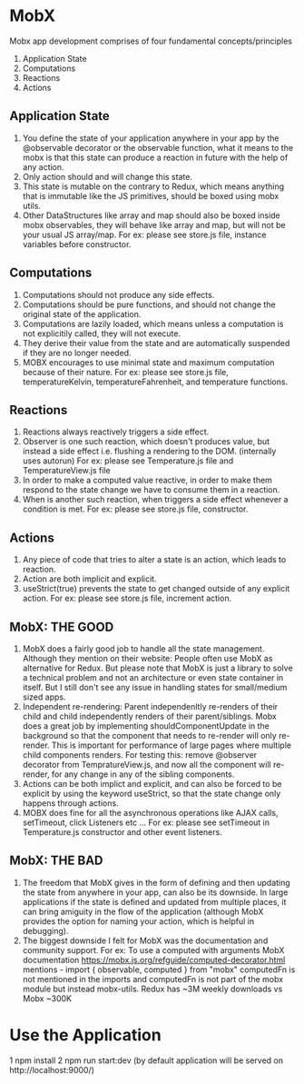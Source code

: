 # MobX
Mobx app development comprises of four fundamental concepts/principles
1. Application State
2. Computations
3. Reactions
4. Actions

Application State
------------------
1. You define the state of your application anywhere in your app by the @observable decorator or the observable function, what it means to the mobx is that this state can produce a reaction in future with the help of any action.
2. Only action should and will change this state.
3. This state is mutable on the contrary to Redux, which means anything that is immutable like the JS primitives, should be boxed using mobx utils.
4. Other DataStructures like array and map should also be boxed inside mobx observables, they will behave like array and map, but will not be your usual JS array/map.
For ex: please see store.js file, instance variables before constructor.

Computations
-------------
1. Computations should not produce any side effects.
2. Computations should be pure functions, and should not change the original state of the application.
3. Computations are lazily loaded, which means unless a computation is not explicitily called, they will not execute.
4. They derive their value from the state and are automatically suspended if they are no longer needed.
5. MOBX encourages to use minimal state and maximum computation because of their nature.
For ex: please see store.js file, temperatureKelvin, temperatureFahrenheit, and temperature functions.

Reactions
----------
1. Reactions always reactively triggers a side effect.
2. Observer is one such reaction, which doesn't produces value, but instead a side effect i.e. flushing a rendering to the DOM. (internally uses autorun)
For ex: please see Temperature.js file and TemperatureView.js file
3. In order to make a computed value reactive, in order to make them respond to the state change we have to consume them in a reaction.
4. When is another such reaction, when triggers a side effect whenever a condition is met.
For ex: please see store.js file, constructor.

Actions
--------
1. Any piece of code that tries to alter a state is an action, which leads to reaction.
2. Action are both implicit and explicit.
3. useStrict(true) prevents the state to get changed outside of any explicit action.
For ex: please see store.js file, increment action.

MobX: THE GOOD
---------------
1. MobX does a fairly good job to handle all the state management. Although they mention on their website:
People often use MobX as alternative for Redux. But please note that MobX is just a library to solve a technical problem and not an architecture or even state container in itself. 
But I still don't see any issue in handling states for small/medium sized apps.
2. Independent re-rendering: Parent independenltly re-renders of their child and child independently renders of their parent/siblings. Mobx does a great job by implementing shouldComponentUpdate in the background so that the component that needs to re-render will only re-render. This is important for performance of large pages where multiple child components renders.
For testing this: remove @observer decorator from TempratureView.js, and now all the component will re-render, for any change in any of the sibling components.
3. Actions can be both implict and explicit, and can also be forced to be explicit by using the keyword useStrict, so that the state change only happens through actions.
4. MOBX does fine for all the asynchronous operations like AJAX calls, setTimeout, click Listeners etc ...
For ex: please see setTimeout in Temperature.js constructor and other event listeners.

MobX: THE BAD
--------------
1. The freedom that MobX gives in the form of defining and then updating the state from anywhere in your app, can also be its downside. In large applications if the state is defined and updated from multiple places, it can bring amiguity in the flow of the application (although MobX provides the option for naming your action, which is helpful in debugging).
2. The biggest downside I felt for MobX was the documentation and community support.
For ex: To use a computed with arguments MobX documentation https://mobx.js.org/refguide/computed-decorator.html mentions - 
  import { observable, computed } from "mobx"
  computedFn is not mentioned in the imports and computedFn is not part of the mobx module but instead mobx-utils.
Redux has ~3M weekly downloads vs Mobx ~300K

Use the Application
===================
1 npm install
2 npm run start:dev (by default application will be served on http://localhost:9000/)
